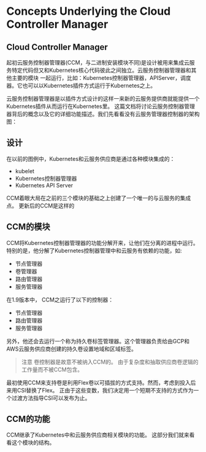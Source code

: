 # Concepts Underlying the Cloud Controller Manager
## Cloud Controller Manager
起初云服务控制器管理器(CCM，与二进制安装模块不同)是设计被用来集成云服务特定代码但又和Kubernetes核心代码彼此之间独立。云服务控制器管理器和其他主要的模块
一起运行，比如：Kubernetes控制器管理器，APIServer，调度器。它也可以以Kubernetes插件方式运行于Kubernetes之上。

云服务控制器管理器是以插件方式设计的这样一来新的云服务提供商就能提供一个Kubernetes插件从而运行在Kubernetes里。 
这篇文档将讨论云服务控制器管理器背后的概念以及它的详细功能描述。我们先看看没有云服务管理器控制器的架构图：

## 设计
在以前的图例中，Kubernetes和云服务供应商是通过各种模块集成的：
* kubelet
* Kubernetes控制器管理器
* Kubernetes API Server

CCM着眼大局在之前的三个模块的基础之上创建了一个唯一的与云服务的集成点。 更新后的CCM是这样的

## CCM的模块
CCM将Kubernetes控制器管理器的功能分解开来，让他们在分离的进程中运行。 特别的是，他分解了Kubernetes控制器管理中和云服务有依赖的功能，如:
* 节点管理器
* 卷管理器
* 路由管理器
* 服务管理器

在1.9版本中， CCM之运行了以下的控制器：
* 节点管理器
* 路由管理器
* 服务管理器

另外，他还会去运行一个称为持久卷标签管理器。这个管理器负责给由GCP和AWS云服务供应商创建的持久卷设置地域和区域标签。
>注意 卷控制器是故意不被纳入CCM的。 由于复杂度和抽取供应商卷逻辑的工作量而不被CCM包含。  

最初使用CCM来支持卷是利用Flex卷以可插拔的方式支持。然而，考虑到投入后来用CSI替换了Flex。
正由于这些变数，我们决定用一个短期不支持的方式作为一个过渡方法指导CSI可以发布为止。

## CCM的功能
CCM继承了Kubernetes中和云服务供应商相关模块的功能。 这部分我们就来看看这个模块的结构。










































